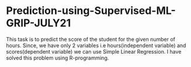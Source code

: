 # Prediction-using-Supervised-ML-GRIP-JULY21
This task is to predict the score of the student for the given number of hours. Since, we have only 2 variables i.e hours(independent variable) and scores(dependent variable) we can use Simple Linear Regression. I have solved this problem using R-programming.
